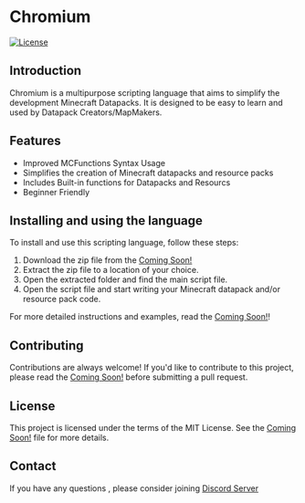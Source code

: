 # Chromium

[![License](https://img.shields.io/badge/License-MIT-yellow.svg)](https://opensource.org/licenses/MIT)

## Introduction

Chromium is a multipurpose scripting language that aims to simplify the development Minecraft Datapacks. It is designed to be easy to learn and used by Datapack Creators/MapMakers.

## Features

- Improved MCFunctions Syntax Usage
- Simplifies the creation of Minecraft datapacks and resource packs
- Includes Built-in functions for Datapacks and Resourcs
- Beginner Friendly

## Installing and using the language

To install and use this scripting language, follow these steps:

1. Download the zip file from the [Coming Soon!](https://github.com/example)
2. Extract the zip file to a location of your choice.
3. Open the extracted folder and find the main script file.
4. Open the script file and start writing your Minecraft datapack and/or resource pack code.

For more detailed instructions and examples, read the [Coming Soon!](https://your-username.github.io/example)!

## Contributing

Contributions are always welcome! If you'd like to contribute to this project, please read the [Coming Soon!](https://github.com/your-username/your-project-name/blob/main/CONTRIBUTING.md) before submitting a pull request.

## License

This project is licensed under the terms of the MIT License. See the [Coming Soon!](https://github.com/your-username/your-project-name/blob/main/LICENSE) file for more details.

## Contact

If you have any questions , please consider joining [Discord Server](https://discord.gg/x3bvraa6q2)
